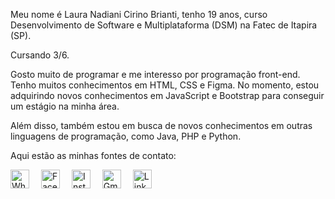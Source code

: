 <p>Meu nome é Laura Nadiani Cirino Brianti, tenho 19 anos, curso Desenvolvimento de Software e Multiplataforma (DSM) na Fatec de Itapira (SP).</p>
<p>Cursando 3/6.</p>
<p>Gosto muito de programar e me interesso por programação front-end. Tenho muitos conhecimentos em HTML, CSS e Figma. No momento, estou adquirindo novos conhecimentos em JavaScript e Bootstrap para conseguir um estágio na minha área.</p>
<p>Além disso, também estou em busca de novos conhecimentos em outras linguagens de programação, como Java, PHP e Python.</p>
<p>Aqui estão as minhas fontes de contato:</p>
<p align="justify">
  <a href="https://wa.me/5519998728293"><img src="https://cdn-icons-png.flaticon.com/512/174/174879.png" alt="WhatsApp" width="30px" style="margin-right: 15px;"></a>
  <a href="https://www.facebook.com/la.cirino"><img src="https://cdn-icons-png.flaticon.com/512/5968/5968764.png" alt="Facebook" width="30px" style="margin-right: 15px;"></a>
  <a href="https://www.instagram.com/laurinha_brianti_/"><img src="https://cdn-icons-png.flaticon.com/512/5968/5968776.png" alt="Instagram" width="30px" style="margin-right: 15px;"></a>
  <a href="mailto:briantilaura5@gmail.com"><img src="https://cdn1.iconfinder.com/data/icons/google-new-logos-1/32/gmail_new_logo-512.png" alt="Gmail" width="30px" style="margin-right: 15px;"></a>
  <a href="https://www.linkedin.com/in/laura-brianti-4b7034258/"><img src="https://icones.pro/wp-content/uploads/2021/03/icone-linkedin-ronde-originale.png" alt="LinkedIn" width="30px"></a>
</p>

